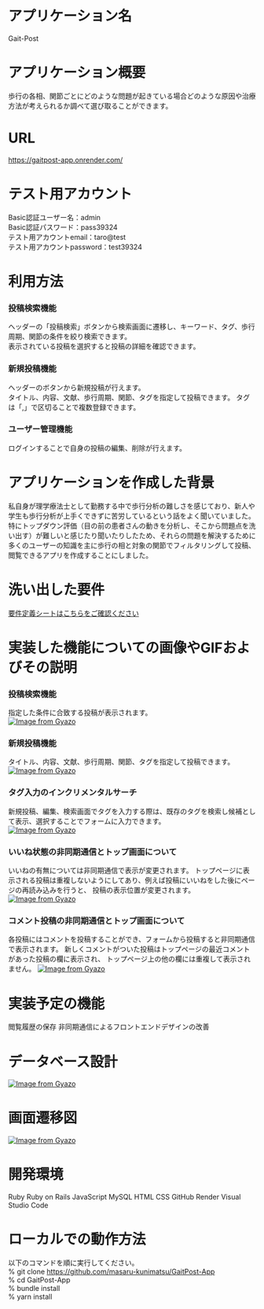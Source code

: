# アプリケーション名

  Gait-Post

# アプリケーション概要

  歩行の各相、関節ごとにどのような問題が起きている場合どのような原因や治療方法が考えられるか調べて選び取ることができます。

# URL

  https://gaitpost-app.onrender.com/

# テスト用アカウント

  Basic認証ユーザー名：admin  
  Basic認証パスワード：pass39324  
  テスト用アカウントemail：taro@test  
  テスト用アカウントpassword：test39324  

# 利用方法

  ### 投稿検索機能

  ヘッダーの「投稿検索」ボタンから検索画面に遷移し、キーワード、タグ、歩行周期、関節の条件を絞り検索できます。  
  表示されている投稿を選択すると投稿の詳細を確認できます。  

  ### 新規投稿機能

  ヘッダーのボタンから新規投稿が行えます。  
  タイトル、内容、文献、歩行周期、関節、タグを指定して投稿できます。
  タグは「,」で区切ることで複数登録できます。

  ### ユーザー管理機能

  ログインすることで自身の投稿の編集、削除が行えます。

# アプリケーションを作成した背景

  私自身が理学療法士として勤務する中で歩行分析の難しさを感じており、新人や学生も歩行分析が上手くできずに苦労しているという話をよく聞いていました。特にトップダウン評価（目の前の患者さんの動きを分析し、そこから問題点を洗い出す）が難しいと感じたり聞いたりしたため、それらの問題を解決するために多くのユーザーの知識を主に歩行の相と対象の関節でフィルタリングして投稿、閲覧できるアプリを作成することにしました。

# 洗い出した要件

  [要件定義シートはこちらをご確認ください](https://docs.google.com/spreadsheets/d/1WydnLdXvzCwiEBvQNbAMNgGmGzCfmFZsYcYGu4hUM3I/edit#gid=982722306)

# 実装した機能についての画像やGIFおよびその説明

  ### 投稿検索機能  
  指定した条件に合致する投稿が表示されます。  
  [![Image from Gyazo](https://i.gyazo.com/07ff4c846aeeab1a43fb26c5ba985d70.gif)](https://gyazo.com/07ff4c846aeeab1a43fb26c5ba985d70)
  
  ### 新規投稿機能  
  タイトル、内容、文献、歩行周期、関節、タグを指定して投稿できます。  
  [![Image from Gyazo](https://i.gyazo.com/06901922791232a3baaf63489adc0f58.gif)](https://gyazo.com/06901922791232a3baaf63489adc0f58)

  ### タグ入力のインクリメンタルサーチ
  新規投稿、編集、検索画面でタグを入力する際は、既存のタグを検索し候補として表示、選択することでフォームに入力できます。  
  [![Image from Gyazo](https://i.gyazo.com/46565c9ed308bf6e72d13f0890e16f6d.gif)](https://gyazo.com/46565c9ed308bf6e72d13f0890e16f6d)

  ### いいね状態の非同期通信とトップ画面について  
  いいねの有無については非同期通信で表示が変更されます。
  トップページに表示される投稿は重複しないようにしてあり、例えば投稿にいいねをした後にページの再読み込みを行うと、
  投稿の表示位置が変更されます。
  [![Image from Gyazo](https://i.gyazo.com/faa40d12a098667f05cf779093448a6b.gif)](https://gyazo.com/faa40d12a098667f05cf779093448a6b)

  ### コメント投稿の非同期通信とトップ画面について  
  各投稿にはコメントを投稿することができ、フォームから投稿すると非同期通信で表示されます。
  新しくコメントがついた投稿はトップページの最近コメントがあった投稿の欄に表示され、
  トップページ上の他の欄には重複して表示されません。
  [![Image from Gyazo](https://i.gyazo.com/e29cd1e2fca415f5b27b25e1c627307d.gif)](https://gyazo.com/e29cd1e2fca415f5b27b25e1c627307d)
  

# 実装予定の機能

  閲覧履歴の保存
  非同期通信によるフロントエンドデザインの改善  

# データベース設計

  [![Image from Gyazo](https://i.gyazo.com/8ec85e251cea46f96a2cfd0437340ca0.png)](https://gyazo.com/8ec85e251cea46f96a2cfd0437340ca0)

# 画面遷移図

  [![Image from Gyazo](https://i.gyazo.com/b8c24d733f45836fa269e44dde6ae112.png)](https://gyazo.com/b8c24d733f45836fa269e44dde6ae112)

# 開発環境

  Ruby
  Ruby on Rails
  JavaScript
  MySQL
  HTML
  CSS
  GitHub 
  Render
  Visual Studio Code 

# ローカルでの動作方法

  以下のコマンドを順に実行してください。  
  % git clone https://github.com/masaru-kunimatsu/GaitPost-App  
  % cd GaitPost-App  
  % bundle install  
  % yarn install  